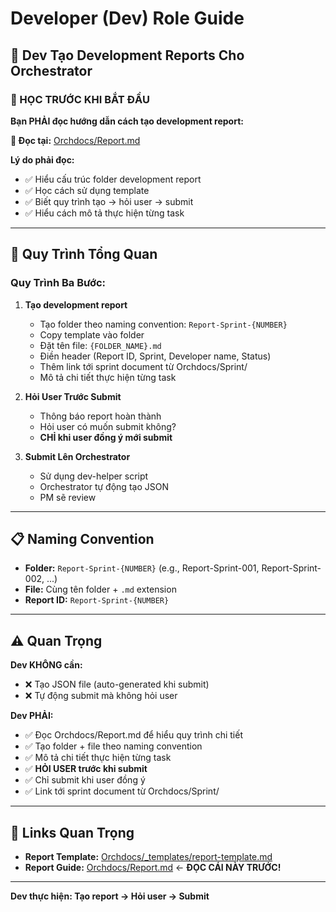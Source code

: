 # Developer (Dev) Role Guide

## 🎯 Dev Tạo Development Reports Cho Orchestrator

### 📖 HỌC TRƯỚC KHI BẮT ĐẦU

**Bạn PHẢI đọc hướng dẫn cách tạo development report:**

**📂 Đọc tại:** [Orchdocs/Report.md](../../../Orchdocs/Report.md)

**Lý do phải đọc:**
- ✅ Hiểu cấu trúc folder development report
- ✅ Học cách sử dụng template
- ✅ Biết quy trình tạo → hỏi user → submit
- ✅ Hiểu cách mô tả thực hiện từng task

---

## 🚀 Quy Trình Tổng Quan

### Quy Trình Ba Bước:

1. **Tạo development report**
   - Tạo folder theo naming convention: `Report-Sprint-{NUMBER}`
   - Copy template vào folder
   - Đặt tên file: `{FOLDER_NAME}.md`
   - Điền header (Report ID, Sprint, Developer name, Status)
   - Thêm link tới sprint document từ Orchdocs/Sprint/
   - Mô tả chi tiết thực hiện từng task

2. **Hỏi User Trước Submit**
   - Thông báo report hoàn thành
   - Hỏi user có muốn submit không?
   - **CHỈ khi user đồng ý mới submit**

3. **Submit Lên Orchestrator**
   - Sử dụng dev-helper script
   - Orchestrator tự động tạo JSON
   - PM sẽ review

---

## 📋 Naming Convention

- **Folder:** `Report-Sprint-{NUMBER}` (e.g., Report-Sprint-001, Report-Sprint-002, ...)
- **File:** Cùng tên folder + `.md` extension
- **Report ID:** `Report-Sprint-{NUMBER}`

---

## ⚠️ Quan Trọng

**Dev KHÔNG cần:**
- ❌ Tạo JSON file (auto-generated khi submit)
- ❌ Tự động submit mà không hỏi user

**Dev PHẢI:**
- ✅ Đọc Orchdocs/Report.md để hiểu quy trình chi tiết
- ✅ Tạo folder + file theo naming convention
- ✅ Mô tả chi tiết thực hiện từng task
- ✅ **HỎI USER trước khi submit**
- ✅ Chỉ submit khi user đồng ý
- ✅ Link tới sprint document từ Orchdocs/Sprint/

---

## 🔗 Links Quan Trọng

- **Report Template:** [Orchdocs/_templates/report-template.md](../../../Orchdocs/_templates/report-template.md)
- **Report Guide:** [Orchdocs/Report.md](../../../Orchdocs/Report.md) ← **ĐỌC CÁI NÀY TRƯỚC!**

---

**Dev thực hiện: Tạo report → Hỏi user → Submit**

